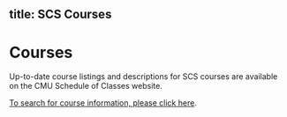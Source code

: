 title: SCS Courses
---
# Courses

Up-to-date course listings and descriptions for SCS courses are available on the CMU Schedule of Classes website.

[To search for course information, please click here](https://enr-apps.as.cmu.edu/open/SOC/SOCServlet/search).

<style>
.content-body a {
  text-decoration: underline;
  color: #900;
}

.content-body img {
  width: 100%
}

.content-title a {
  transition: color .3s ease;
}

.content-title a:hover{
  text-decoration: none;
}

.content-meta {
  margin-top: .5em;
  margin-bottom: 0;
}

.content-body h1 {
  font-weight: bold;
  background: #eee;
  margin: -2rem -1.5rem 1rem -1.5rem;
  padding: 3rem 1.5rem 1.5rem 1.5rem;
}

.content-body input {
  margin-bottom: 1rem;
}

.content-body table {
  width: 100%;
  border: 1px solid #000;
  margin-bottom: 1rem;
}

.tbl td {
  padding: 0.5rem;
  border: 1px solid #000;
}

.tbl tr:nth-child(2n + 1) {
  background: #efefef;
}
</style>